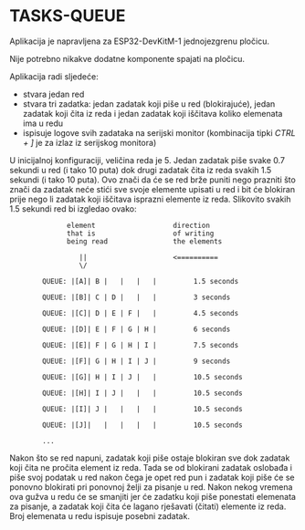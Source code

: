 # TASKS-QUEUE

Aplikacija je napravljena za ESP32-DevKitM-1 jednojezgrenu pločicu.

Nije potrebno nikakve dodatne komponente spajati na pločicu.

Aplikacija radi sljedeće:

- stvara jedan red
- stvara tri zadatka: jedan zadatak koji piše u red (blokirajuće), jedan zadatak koji čita iz reda i jedan zadatak koji iščitava koliko elemenata ima u redu
- ispisuje logove svih zadataka na serijski monitor (kombinacija tipki *CTRL + ]* je za izlaz iz serijskog monitora)

U inicijalnoj konfiguraciji, veličina reda je 5. Jedan zadatak piše svake 0.7 sekundi u red (i tako 10 puta) dok drugi zadatak čita iz reda svakih 1.5 sekundi (i tako 10 puta). Ovo znači da će se red brže puniti nego prazniti što znači da zadatak neće stići sve svoje elemente upisati u red i bit će blokiran prije nego li zadatak koji iščitava isprazni elemente iz reda. Slikovito svakih 1.5 sekundi red bi izgledao ovako:

```
              element                   direction
              that is                   of writing
              being read                the elements

                 ||                     <==========
                 \/
        
        QUEUE: |[A]| B |   |   |   |         1.5 seconds

        QUEUE: |[B]| C | D |   |   |         3 seconds

        QUEUE: |[C]| D | E | F |   |         4.5 seconds

        QUEUE: |[D]| E | F | G | H |         6 seconds

        QUEUE: |[E]| F | G | H | I |         7.5 seconds

        QUEUE: |[F]| G | H | I | J |         9 seconds

        QUEUE: |[G]| H | I | J |   |         10.5 seconds

        QUEUE: |[H]| I | J |   |   |         10.5 seconds

        QUEUE: |[I]| J |   |   |   |         10.5 seconds

        QUEUE: |[J]|   |   |   |   |         10.5 seconds

        ...
```

Nakon što se red napuni, zadatak koji piše ostaje blokiran sve dok zadatak koji čita ne pročita element iz reda. Tada se od blokirani zadatak oslobađa i piše svoj podatak u red nakon čega je opet red pun i zadatak koji piše će se ponovno blokirati pri ponovnoj želji za pisanje u red. Nakon nekog vremena ova gužva u redu će se smanjiti jer će zadatku koji piše ponestati elemenata za pisanje, a zadatak koji čita će lagano rješavati (čitati) elemente iz reda. Broj elemenata u redu ispisuje posebni zadatak.